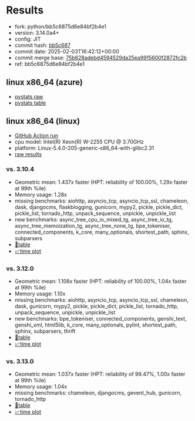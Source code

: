 # Results

- fork: python/bb5c6875d6e84bf2b4e1
- version: 3.14.0a4+
- config: JIT
- commit hash: [bb5c687](https://github.com/python/cpython/commit/bb5c687)
- commit date: 2025-02-03T16:42:12+00:00
- commit merge base: [75b628adebd4594529da25ea9915600f2872fc2b](https://github.com/python/cpython/commit/75b628adebd4594529da25ea9915600f2872fc2b)
- ref: bb5c6875d6e84bf2b4e1

## linux x86_64 (azure)

- [pystats raw](bm-20250203-azure-x86_64-python-bb5c6875d6e84bf2b4e1-3.14.0a4%2B-bb5c687-pystats.json)
- [pystats table](bm-20250203-azure-x86_64-python-bb5c6875d6e84bf2b4e1-3.14.0a4%2B-bb5c687-pystats.md)

## linux x86_64 (linux)

- [GitHub Action run](https://github.com/faster-cpython/benchmarking/actions/runs/13124151404)
- cpu model: Intel(R) Xeon(R) W-2255 CPU @ 3.70GHz
- platform: Linux-5.4.0-205-generic-x86_64-with-glibc2.31
- [raw results](bm-20250203-linux-x86_64-python-bb5c6875d6e84bf2b4e1-3.14.0a4%2B-bb5c687.json)

### vs. 3.10.4

- Geometric mean: 1.437x faster (HPT: reliability of 100.00%, 1.29x faster at 99th %ile)
- Memory usage: 1.28x
- missing benchmarks: aiohttp, asyncio_tcp, asyncio_tcp_ssl, chameleon, dask, djangocms, flaskblogging, gunicorn, mypy2, pickle, pickle_dict, pickle_list, tornado_http, unpack_sequence, unpickle, unpickle_list
- new benchmarks: async_tree_cpu_io_mixed_tg, async_tree_io_tg, async_tree_memoization_tg, async_tree_none_tg, bpe_tokeniser, connected_components, k_core, many_optionals, shortest_path, sphinx, subparsers
- [📄table](bm-20250203-linux-x86_64-python-bb5c6875d6e84bf2b4e1-3.14.0a4%2B-bb5c687-vs-3.10.4.md)
- [📈time plot](bm-20250203-linux-x86_64-python-bb5c6875d6e84bf2b4e1-3.14.0a4%2B-bb5c687-vs-3.10.4.svg)

### vs. 3.12.0

- Geometric mean: 1.108x faster (HPT: reliability of 100.00%, 1.04x faster at 99th %ile)
- Memory usage: 1.10x
- missing benchmarks: aiohttp, asyncio_tcp, asyncio_tcp_ssl, chameleon, dask, gunicorn, mypy2, pickle, pickle_dict, pickle_list, tornado_http, unpack_sequence, unpickle, unpickle_list
- new benchmarks: bpe_tokeniser, connected_components, genshi_text, genshi_xml, html5lib, k_core, many_optionals, pylint, shortest_path, sphinx, subparsers, thrift
- [📄table](bm-20250203-linux-x86_64-python-bb5c6875d6e84bf2b4e1-3.14.0a4%2B-bb5c687-vs-3.12.0.md)
- [📈time plot](bm-20250203-linux-x86_64-python-bb5c6875d6e84bf2b4e1-3.14.0a4%2B-bb5c687-vs-3.12.0.svg)

### vs. 3.13.0

- Geometric mean: 1.037x faster (HPT: reliability of 99.47%, 1.00x faster at 99th %ile)
- Memory usage: 1.04x
- missing benchmarks: chameleon, djangocms, gevent_hub, gunicorn, tornado_http
- [📄table](bm-20250203-linux-x86_64-python-bb5c6875d6e84bf2b4e1-3.14.0a4%2B-bb5c687-vs-3.13.0.md)
- [📈time plot](bm-20250203-linux-x86_64-python-bb5c6875d6e84bf2b4e1-3.14.0a4%2B-bb5c687-vs-3.13.0.svg)

